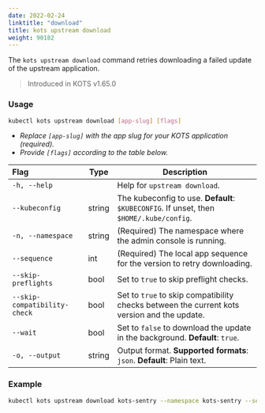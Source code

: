 ```yaml
---
date: 2022-02-24
linktitle: "download"
title: kots upstream download
weight: 90182
---
```


The `kots upstream download` command retries downloading a failed update of the upstream application.

> Introduced in KOTS v1.65.0

### Usage
```bash
kubectl kots upstream download [app-slug] [flags]
```
* _Replace `[app-slug]` with the app slug for your KOTS application (required)._
* _Provide `[flags]` according to the table below._

| Flag                              | Type   | Description                                                                                      |
|:----------------------------------|--------|--------------------------------------------------------------------------------------------------|
| `-h, --help`                      |        | Help for `upstream download`.                                                                       |
| `--kubeconfig`                    | string | The kubeconfig to use. **Default**: `$KUBECONFIG`. If unset, then `$HOME/.kube/config`.          |
| `-n, --namespace`                 | string | (Required) The namespace where the admin console is running.                                    |
| `--sequence`                      | int    | (Required) The local app sequence for the version to retry downloading.                         |
| `--skip-preflights`               | bool   | Set to `true` to skip preflight checks.                                                             |
| `--skip-compatibility-check`      | bool   | Set to `true` to skip compatibility checks between the current kots version and the update.         |
| `--wait`                          | bool   | Set to `false` to download the update in the background. **Default**: `true`.                         |
| `-o, --output`                    | string | Output format. **Supported formats**: `json`. **Default**: Plain text.                  |

### Example
```bash
kubectl kots upstream download kots-sentry --namespace kots-sentry --sequence 8
```
